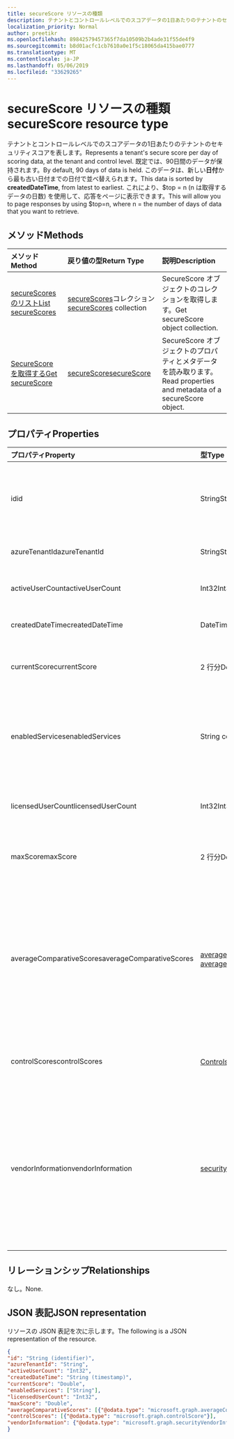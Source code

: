 ```yaml
---
title: secureScore リソースの種類
description: テナントとコントロールレベルでのスコアデータの1日あたりのテナントのセキュリティスコアを表します。
localization_priority: Normal
author: preetikr
ms.openlocfilehash: 89842579457365f7da10509b2b4ade31f55de4f9
ms.sourcegitcommit: b8d01acfc1cb7610a0e1f5c18065da415bae0777
ms.translationtype: MT
ms.contentlocale: ja-JP
ms.lasthandoff: 05/06/2019
ms.locfileid: "33629265"
---
```

# <a name="securescore-resource-type"></a><span data-ttu-id="2fa0a-103">secureScore リソースの種類</span><span class="sxs-lookup"><span data-stu-id="2fa0a-103">secureScore resource type</span></span>

<span data-ttu-id="2fa0a-104">テナントとコントロールレベルでのスコアデータの1日あたりのテナントのセキュリティスコアを表します。</span><span class="sxs-lookup"><span data-stu-id="2fa0a-104">Represents a tenant's secure score per day of scoring data, at the tenant and control level.</span></span> <span data-ttu-id="2fa0a-105">既定では、90日間のデータが保持されます。</span><span class="sxs-lookup"><span data-stu-id="2fa0a-105">By default, 90 days of data is held.</span></span> <span data-ttu-id="2fa0a-106">このデータは、新しい**日付**から最も古い日付までの日付で並べ替えられます。</span><span class="sxs-lookup"><span data-stu-id="2fa0a-106">This data is sorted by **createdDateTime**, from latest to earliest.</span></span> <span data-ttu-id="2fa0a-107">これにより、$top = n (n は取得するデータの日数) を使用して、応答をページに表示できます。</span><span class="sxs-lookup"><span data-stu-id="2fa0a-107">This will allow you to page responses by using $top=n, where n = the number of days of data that you want to retrieve.</span></span> 


## <a name="methods"></a><span data-ttu-id="2fa0a-108">メソッド</span><span class="sxs-lookup"><span data-stu-id="2fa0a-108">Methods</span></span>

| <span data-ttu-id="2fa0a-109">メソッド</span><span class="sxs-lookup"><span data-stu-id="2fa0a-109">Method</span></span>   | <span data-ttu-id="2fa0a-110">戻り値の型</span><span class="sxs-lookup"><span data-stu-id="2fa0a-110">Return Type</span></span>|<span data-ttu-id="2fa0a-111">説明</span><span class="sxs-lookup"><span data-stu-id="2fa0a-111">Description</span></span>|
|:---------------|:--------|:----------|
|[<span data-ttu-id="2fa0a-112">secureScores のリスト</span><span class="sxs-lookup"><span data-stu-id="2fa0a-112">List secureScores</span></span>](../api/security-list-securescores.md) | <span data-ttu-id="2fa0a-113">[secureScores](securescore.md)コレクション</span><span class="sxs-lookup"><span data-stu-id="2fa0a-113">[secureScores](securescore.md) collection</span></span> |<span data-ttu-id="2fa0a-114">SecureScore オブジェクトのコレクションを取得します。</span><span class="sxs-lookup"><span data-stu-id="2fa0a-114">Get secureScore object collection.</span></span>|
|[<span data-ttu-id="2fa0a-115">SecureScore を取得する</span><span class="sxs-lookup"><span data-stu-id="2fa0a-115">Get secureScore</span></span>](../api/securescore-get.md) | [<span data-ttu-id="2fa0a-116">secureScore</span><span class="sxs-lookup"><span data-stu-id="2fa0a-116">secureScore</span></span>](securescore.md) |<span data-ttu-id="2fa0a-117">SecureScore オブジェクトのプロパティとメタデータを読み取ります。</span><span class="sxs-lookup"><span data-stu-id="2fa0a-117">Read properties and metadata of a secureScore object.</span></span> | 



## <a name="properties"></a><span data-ttu-id="2fa0a-118">プロパティ</span><span class="sxs-lookup"><span data-stu-id="2fa0a-118">Properties</span></span>

|<span data-ttu-id="2fa0a-119">プロパティ</span><span class="sxs-lookup"><span data-stu-id="2fa0a-119">Property</span></span> |<span data-ttu-id="2fa0a-120">型</span><span class="sxs-lookup"><span data-stu-id="2fa0a-120">Type</span></span> |<span data-ttu-id="2fa0a-121">説明</span><span class="sxs-lookup"><span data-stu-id="2fa0a-121">Description</span></span> |
|:--|:--|:--|
|<span data-ttu-id="2fa0a-122">id</span><span class="sxs-lookup"><span data-stu-id="2fa0a-122">id</span></span> |<span data-ttu-id="2fa0a-123">String</span><span class="sxs-lookup"><span data-stu-id="2fa0a-123">String</span></span>|<span data-ttu-id="2fa0a-124">プロバイダーによって生成された GUID/一意の識別子。</span><span class="sxs-lookup"><span data-stu-id="2fa0a-124">Provider-generated GUID/unique identifier.</span></span> <span data-ttu-id="2fa0a-125">読み取り専用です。</span><span class="sxs-lookup"><span data-stu-id="2fa0a-125">Read-only.</span></span> <span data-ttu-id="2fa0a-126">必須です。</span><span class="sxs-lookup"><span data-stu-id="2fa0a-126">Required.</span></span>|
|   <span data-ttu-id="2fa0a-127">azureTenantId</span><span class="sxs-lookup"><span data-stu-id="2fa0a-127">azureTenantId</span></span>   |   <span data-ttu-id="2fa0a-128">String</span><span class="sxs-lookup"><span data-stu-id="2fa0a-128">String</span></span>  |   <span data-ttu-id="2fa0a-129">テナント ID の GUID 文字列。</span><span class="sxs-lookup"><span data-stu-id="2fa0a-129">GUID string for tenant ID.</span></span>  |
|   <span data-ttu-id="2fa0a-130">activeUserCount</span><span class="sxs-lookup"><span data-stu-id="2fa0a-130">activeUserCount</span></span> |   <span data-ttu-id="2fa0a-131">Int32</span><span class="sxs-lookup"><span data-stu-id="2fa0a-131">Int32</span></span>   |   <span data-ttu-id="2fa0a-132">指定したテナントのアクティブなユーザー数。</span><span class="sxs-lookup"><span data-stu-id="2fa0a-132">Active user count of the given tenant.</span></span>  |
|   <span data-ttu-id="2fa0a-133">createdDateTime</span><span class="sxs-lookup"><span data-stu-id="2fa0a-133">createdDateTime</span></span> |   <span data-ttu-id="2fa0a-134">DateTimeOffset</span><span class="sxs-lookup"><span data-stu-id="2fa0a-134">DateTimeOffset</span></span>  |   <span data-ttu-id="2fa0a-135">エンティティが作成された日付。</span><span class="sxs-lookup"><span data-stu-id="2fa0a-135">The date when the entity is created.</span></span>  |
|   <span data-ttu-id="2fa0a-136">currentScore</span><span class="sxs-lookup"><span data-stu-id="2fa0a-136">currentScore</span></span>    |   <span data-ttu-id="2fa0a-137">2 行分</span><span class="sxs-lookup"><span data-stu-id="2fa0a-137">Double</span></span>  |   <span data-ttu-id="2fa0a-138">指定された日付における現在のテナントのスコア。</span><span class="sxs-lookup"><span data-stu-id="2fa0a-138">Tenant current attained score on specified date.</span></span>    |
|   <span data-ttu-id="2fa0a-139">enabledServices</span><span class="sxs-lookup"><span data-stu-id="2fa0a-139">enabledServices</span></span> |   <span data-ttu-id="2fa0a-140">String collection</span><span class="sxs-lookup"><span data-stu-id="2fa0a-140">String collection</span></span>   |   <span data-ttu-id="2fa0a-141">テナントの Microsoft 提供のサービス (Exchange online、Skype、Sharepoint など)。</span><span class="sxs-lookup"><span data-stu-id="2fa0a-141">Microsoft-provided services for the tenant (for example, Exchange online, Skype, Sharepoint).</span></span>   |
|   <span data-ttu-id="2fa0a-142">licensedUserCount</span><span class="sxs-lookup"><span data-stu-id="2fa0a-142">licensedUserCount</span></span>   |   <span data-ttu-id="2fa0a-143">Int32</span><span class="sxs-lookup"><span data-stu-id="2fa0a-143">Int32</span></span>   |   <span data-ttu-id="2fa0a-144">指定したテナントのライセンスされたユーザーカウント。</span><span class="sxs-lookup"><span data-stu-id="2fa0a-144">Licensed user count of the given tenant.</span></span>    |
|   <span data-ttu-id="2fa0a-145">maxScore</span><span class="sxs-lookup"><span data-stu-id="2fa0a-145">maxScore</span></span> |  <span data-ttu-id="2fa0a-146">2 行分</span><span class="sxs-lookup"><span data-stu-id="2fa0a-146">Double</span></span>  |   <span data-ttu-id="2fa0a-147">指定した日付の有効なテナントの最大スコア。</span><span class="sxs-lookup"><span data-stu-id="2fa0a-147">Tenant maximum possible score on specified date.</span></span>    |
|   <span data-ttu-id="2fa0a-148">averageComparativeScores</span><span class="sxs-lookup"><span data-stu-id="2fa0a-148">averageComparativeScores</span></span> |  <span data-ttu-id="2fa0a-149">[averageComparativeScore](averagecomparativescore.md)コレクション</span><span class="sxs-lookup"><span data-stu-id="2fa0a-149">[averageComparativeScore](averagecomparativescore.md) collection</span></span>    |<span data-ttu-id="2fa0a-150">範囲内の別のスコープ (たとえば、業種別平均、座席の平均)、コントロールカテゴリ (Id、データ、デバイス、アプリ、インフラストラクチャ) の平均スコア。</span><span class="sxs-lookup"><span data-stu-id="2fa0a-150">Average score by different scopes (for example, average by industry, average by seating) and control category (Identity, Data, Device, Apps, Infrastructure) within the scope.</span></span> |
|   <span data-ttu-id="2fa0a-151">controlScores</span><span class="sxs-lookup"><span data-stu-id="2fa0a-151">controlScores</span></span> | <span data-ttu-id="2fa0a-152">[Controlscore](controlscore.md)コレクション</span><span class="sxs-lookup"><span data-stu-id="2fa0a-152">[controlScore](controlscore.md) collection</span></span>  |   <span data-ttu-id="2fa0a-153">一連のコントロールのテナントスコアを含みます。</span><span class="sxs-lookup"><span data-stu-id="2fa0a-153">Contains tenant scores for a set of controls.</span></span>   |
|<span data-ttu-id="2fa0a-154">vendorInformation</span><span class="sxs-lookup"><span data-stu-id="2fa0a-154">vendorInformation</span></span> |[<span data-ttu-id="2fa0a-155">securityVendorInformation</span><span class="sxs-lookup"><span data-stu-id="2fa0a-155">securityVendorInformation</span></span>](securityvendorinformation.md)|<span data-ttu-id="2fa0a-156">セキュリティ製品/サービスベンダー、プロバイダー、およびサブプロバイダに関する詳細を含む複合型 (たとえば、vendor = Microsoft; provider = SecureScore)。</span><span class="sxs-lookup"><span data-stu-id="2fa0a-156">Complex type containing details about the security product/service vendor, provider, and subprovider (for example, vendor=Microsoft; provider=SecureScore).</span></span> <span data-ttu-id="2fa0a-157">必須です。</span><span class="sxs-lookup"><span data-stu-id="2fa0a-157">Required.</span></span>|


## <a name="relationships"></a><span data-ttu-id="2fa0a-158">リレーションシップ</span><span class="sxs-lookup"><span data-stu-id="2fa0a-158">Relationships</span></span>

<span data-ttu-id="2fa0a-159">なし。</span><span class="sxs-lookup"><span data-stu-id="2fa0a-159">None.</span></span>

## <a name="json-representation"></a><span data-ttu-id="2fa0a-160">JSON 表記</span><span class="sxs-lookup"><span data-stu-id="2fa0a-160">JSON representation</span></span>

<span data-ttu-id="2fa0a-161">リソースの JSON 表記を次に示します。</span><span class="sxs-lookup"><span data-stu-id="2fa0a-161">The following is a JSON representation of the resource.</span></span>

<!-- {
  "blockType": "resource",
  "optionalProperties": [

  ],
  "@odata.type": "microsoft.graph.secureScore"
}-->

```json
{
"id": "String (identifier)",
"azureTenantId": "String",
"activeUserCount": "Int32",
"createdDateTime": "String (timestamp)",
"currentScore": "Double",
"enabledServices": ["String"],
"licensedUserCount": "Int32",
"maxScore": "Double",
"averageComparativeScores": [{"@odata.type": "microsoft.graph.averageComparativeScore"}],
"controlScores": [{"@odata.type": "microsoft.graph.controlScore"}],
"vendorInformation": {"@odata.type": "microsoft.graph.securityVendorInformation"},
}

```


<!-- uuid: 8fcb5dbc-d5aa-4681-8e31-b001d5168d79
2015-10-25 14:57:30 UTC -->
<!-- {
  "type": "#page.annotation",
  "description": "secureScore resource",
  "keywords": "",
  "section": "documentation",
  "tocPath": ""
}-->
